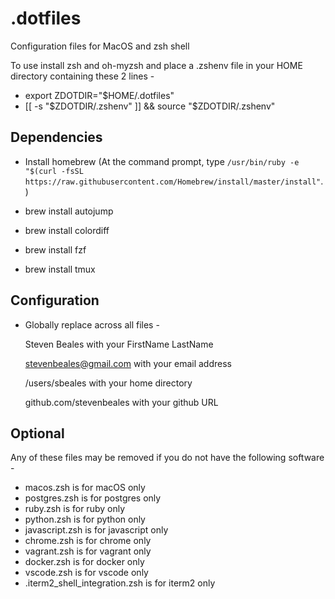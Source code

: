 # .dotfiles
Configuration files for MacOS and zsh shell

To use install zsh and oh-myzsh and place a .zshenv file in your HOME directory containing these 2 lines -

* export ZDOTDIR="$HOME/.dotfiles"
* [[ -s "$ZDOTDIR/.zshenv" ]] && source "$ZDOTDIR/.zshenv" 

## Dependencies

* Install homebrew (At the command prompt, type
`/usr/bin/ruby -e "$(curl -fsSL https://raw.githubusercontent.com/Homebrew/install/master/install"`.)
 
* brew install autojump
* brew install colordiff
* brew install fzf
* brew install tmux

## Configuration

* Globally replace across all files - 

     Steven Beales with your FirstName LastName
     
     stevenbeales@gmail.com with your email address
     
     /users/sbeales with your home directory
     
     github.com/stevenbeales with your github URL

## Optional

Any of these files may be removed if you do not have the following software -

* macos.zsh is for macOS only
* postgres.zsh is for postgres only
* ruby.zsh is for ruby only
* python.zsh is for python only
* javascript.zsh is for javascript only
* chrome.zsh is for chrome only
* vagrant.zsh is for vagrant only
* docker.zsh is for docker only
* vscode.zsh is for vscode only
* .iterm2_shell_integration.zsh is for iterm2 only
